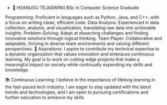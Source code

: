 - 👋 Hi[ANUGU TEJASWINI]
BSc in Computer Science Graduate

Programming: Proficient in languages such as Python, Java, and C++, with a focus on writing clean, efficient code.
Data Analysis: Experienced in data collection, analysis, and visualization, translating raw data into actionable insights.
Problem-Solving: Adept at dissecting challenges and finding innovative solutions through logical thinking.
Team Player: Collaborative and adaptable, thriving in diverse team environments and valuing different perspectives.
🚀 Aspirations:
I aspire to contribute my technical expertise to a dynamic organization that values innovation and embraces continuous learning.
My goal is to work on cutting-edge projects that make a meaningful impact on society while continually expanding my skills and knowledge.

📚 Continuous Learning:
I believe in the importance of lifelong learning in the fast-paced tech industry. 
I am eager to stay updated with the latest trends and technologies,
and I am open to pursuing certifications and further education to enhance my skills
